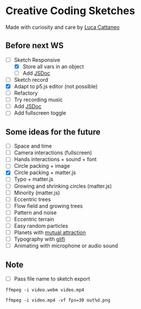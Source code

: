 # Creative Coding Sketches

Made with curiosity and care by [Luca Cattaneo](https://www.instagram.com/lucacattan3o/)

## Before next WS
- [ ] Sketch Responsive
  - [x] Store all vars in an object
  - [ ] Add [JSDoc](https://jsdoc.app/)
- [ ] Sketch record
 - [x] Adapt to p5.js editor (not possible)
 - [ ] Refactory
 - [ ] Try recording music
 - [ ] Add [JSDoc](https://jsdoc.app/)
- [ ] Add fullscreen toggle

## Some ideas for the future

- [ ] Space and time
- [ ] Camera interactions (fullscreen)
- [ ] Hands interactions + sound + font
- [ ] Circle packing + image
- [x] Circle packing + matter.js
- [ ] Typo + matter.js
- [ ] Growing and shrinking circles (matter.js)
- [ ] Minority (matter.js)
- [ ] Eccentric trees
- [ ] Flow field and growing trees
- [ ] Pattern and noise
- [ ] Eccentric terrain
- [ ] Easy random particles
- [ ] Planets with [mutual attraction](https://www.youtube.com/watch?v=GjbKsOkN1Oc)
- [ ] Typography with [glifi](https://www.domestika.org/it/courses/2729-coding-creativo-realizza-visual-con-javascript/units/9672-tipo-di-schizzo#course_lesson_28444)
- [ ] Animating with microphone or audio sound

## Note

- [ ] Pass file name to sketch export

`ffmpeg -i video.webm video.mp4`

`ffmpeg -i video.mp4 -vf fps=30 out%d.png`